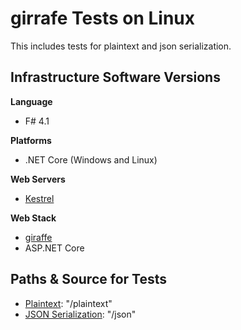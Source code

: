 # girrafe Tests on Linux
This includes tests for plaintext and json serialization.

## Infrastructure Software Versions

**Language**

* F# 4.1

**Platforms**

* .NET Core (Windows and Linux)

**Web Servers**

* [Kestrel](https://github.com/aspnet/KestrelHttpServer)

**Web Stack**

* [giraffe](https://github.com/giraffe-fsharp/Giraffe)
* ASP.NET Core

## Paths & Source for Tests

* [Plaintext](src/App/Programs.fs): "/plaintext"
* [JSON Serialization](src/App/Programs.fs): "/json"
